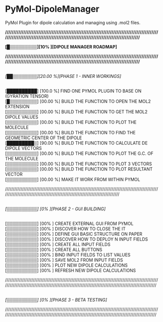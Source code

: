 # PyMol-DipoleManager

PyMol Plugin for dipole calculation and managing using .mol2 files.

<b>/////////////////////////////////////////////////////////////////////////////////////////////////////////////////////////////////////////////////////////////////////////////

[█▒▒▒▒▒▒▒▒▒][10% ][DIPOLE MANAGER ROADMAP]

/////////////////////////////////////////////////////////////////////////////////////////////////////////////////////////////////////////////////////////////////////////////</b>

<br><i>[██▒▒▒▒▒▒▒▒][20.00 %][PHASE 1 - INNER WORKINGS]</i>


<br>[██████████] [100.0 %] FIND ONE PYMOL PLUGIN TO BASE ON (GYRATION TENSOR)
<br>[█▒▒▒▒▒▒▒▒▒] [00.00 %] BUILD THE FUNCTION TO OPEN THE MOL2 EXTENSION
<br>[▒▒▒▒▒▒▒▒▒▒] [00.00 %] BUILD THE FUNCTION TO GET THE MOL2 DIPOLE VALUES
<br>[▒▒▒▒▒▒▒▒▒▒] [00.00 %] BUILD THE FUNCTION TO PLOT THE MOLECULE
<br>[▒▒▒▒▒▒▒▒▒▒] [00.00 %] BUILD THE FUNCTION TO FIND THE GEOMETRIC CENTER OF THE DIPOLE
<br>[█████████▒] [90.00 %] BUILD THE FUNCTION TO CALCULATE DE DIPOLE VECTORS
<br>[▒▒▒▒▒▒▒▒▒▒] [00.00 %] BUILD THE FUNCTION TO PLOT THE G.C. OF THE MOLECULE 
<br>[▒▒▒▒▒▒▒▒▒▒] [00.00 %] BUILD THE FUNCTION TO PLOT 3 VECTORS
<br>[▒▒▒▒▒▒▒▒▒▒] [00.00 %] BUILD THE FUNCTION TO PLOT RESULTANT VECTOR
<br>[▒▒▒▒▒▒▒▒▒▒] [00.00 %] MAKE IT WORK FROM WITHIN PYMOL
 
/////////////////////////////////////////////////////////////////////////////////////////////////////////////////////////////////////////////////////////////////////////////

<br><i>[▒▒▒▒▒▒▒▒▒▒] [0%  ][PHASE 2 - GUI BUILDING]</i>


<br>[▒▒▒▒▒▒▒▒▒▒] [00% ] CREATE EXTERNAL GUI FROM PYMOL
<br>[▒▒▒▒▒▒▒▒▒▒] [00% ] DISCOVER HOW TO CLOSE THE IT
<br>[▒▒▒▒▒▒▒▒▒▒] [00% ] DEFINE GUI BASIC STRUCTURE ON PAPER
<br>[▒▒▒▒▒▒▒▒▒▒] [00% ] DISCOVER HOW TO DEPLOY N INPUT FIELDS
<br>[▒▒▒▒▒▒▒▒▒▒] [00% ] CREATE ALL INPUT FIELDS
<br>[▒▒▒▒▒▒▒▒▒▒] [00% ] CREATE ALL BUTTONS
<br>[▒▒▒▒▒▒▒▒▒▒] [00% ] BIND INPUT FIELDS TO LIST VALUES
<br>[▒▒▒▒▒▒▒▒▒▒] [00% ] SAVE MOL2 FROM INPUT FIELDS
<br>[▒▒▒▒▒▒▒▒▒▒] [00% ] PLOT NEW DIPOLE CALCULATIONS
<br>[▒▒▒▒▒▒▒▒▒▒] [00% ] REFRESH NEW DIPOLE CALCULATIONS 


/////////////////////////////////////////////////////////////////////////////////////////////////////////////////////////////////////////////////////////////////////////////////////////////////////

<br><i>[▒▒▒▒▒▒▒▒▒▒] [0%  ][PHASE 3 - BETA TESTING]</i>

/////////////////////////////////////////////////////////////////////////////////////////////////////////////////////////////////////////////////////////////////////////////////////////////////////


